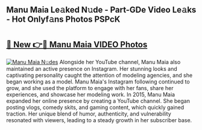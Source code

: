 ## Manu Maia Le𝚊ked N𝚞de - Part-GDe Video Le𝚊ks - Hot Onlyf𝚊ns Photos PSPcK

# <h2><a href="http://ab18353.deff.icu/?id=Manu+Maia">🔗 New 👉🔴 Manu Maia VIDEO Photos</a></h2>

[![Manu Maia N𝚞des](https://i.imgur.com/rIISA9y.gif)](http://ab18353.deff.icu/?id=Manu+Maia)
Alongside her YouTube channel, Manu Maia also maintained an active presence on Instagram. Her stunning looks and captivating personality caught the attention of modeling agencies, and she began working as a model. Manu Maia's Instagram following continued to grow, and she used the platform to engage with her fans, share her experiences, and showcase her modeling work. In 2015, Manu Maia expanded her online presence by creating a YouTube channel. She began posting vlogs, comedy skits, and gaming content, which quickly gained traction. Her unique blend of humor, authenticity, and vulnerability resonated with viewers, leading to a steady growth in her subscriber base.

